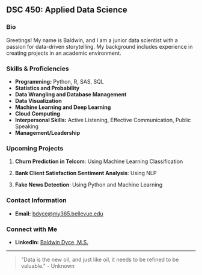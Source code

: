

## DSC 450: Applied Data Science

### Bio
Greetings! My name is Baldwin, and I am a junior data scientist with a passion for data-driven storytelling. My background includes experience in creating projects in an academic environment.

### Skills & Proficiencies
- **Programming:** Python, R, SAS, SQL
- **Statistics and Probability**
- **Data Wrangling and Database Management**
- **Data Visualization**
- **Machine Learning and Deep Learning**
- **Cloud Computing**
- **Interpersonal Skills:** Active Listening, Effective Communication, Public Speaking
- **Management/Leadership**

### Upcoming Projects
1. **Churn Prediction in Telcom**: Using Machine Learning Classification
   
2. **Bank Client Satisfaction Sentiment Analysis**: Using NLP
   
3. **Fake News Detection**: Using Python and Machine Learning
  

### Contact Information
- **Email:** [bdyce@my365.bellevue.edu](mailto:bdyce@my365.bellevue.edu)

### Connect with Me
- **LinkedIn:** [Baldwin Dyce, M.S.](https://www.linkedin.com/in/baldwin-dyce-m-s-73056424)

---

> "Data is the new oil, and just like oil, it needs to be refined to be valuable." - Unknown



